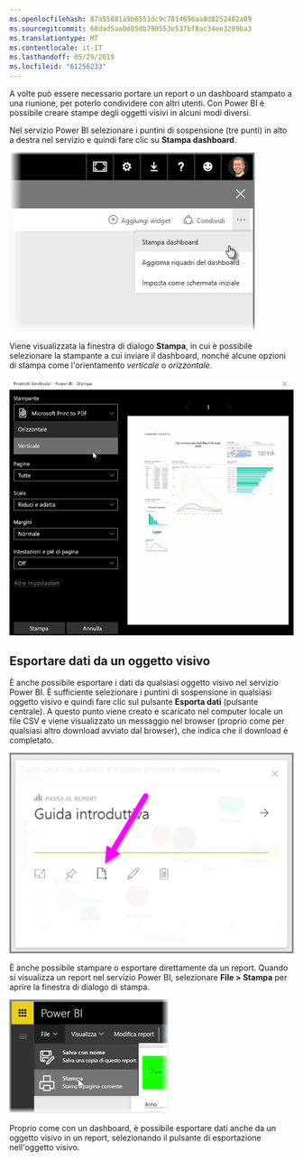 ```yaml
---
ms.openlocfilehash: 87a55881a9b6551dc9c7814696aa8d8252482a09
ms.sourcegitcommit: 60dad5aa0d85db790553e537bf8ac34ee3289ba3
ms.translationtype: MT
ms.contentlocale: it-IT
ms.lasthandoff: 05/29/2019
ms.locfileid: "61256233"
---
```

A volte può essere necessario portare un report o un dashboard stampato a una riunione, per poterlo condividere con altri utenti. Con Power BI è possibile creare stampe degli oggetti visivi in alcuni modi diversi.

Nel servizio Power BI selezionare i puntini di sospensione (tre punti) in alto a destra nel servizio e quindi fare clic su **Stampa dashboard**.

![](media/4-4g-print-and-export-dashboards-reports/4-4g_1.png)

Viene visualizzata la finestra di dialogo **Stampa**, in cui è possibile selezionare la stampante a cui inviare il dashboard, nonché alcune opzioni di stampa come l'orientamento *verticale* o *orizzontale*.

![](media/4-4g-print-and-export-dashboards-reports/4-4g_2.png)

## <a name="export-data-from-a-visual"></a>Esportare dati da un oggetto visivo
È anche possibile esportare i dati da qualsiasi oggetto visivo nel servizio Power BI. È sufficiente selezionare i puntini di sospensione in qualsiasi oggetto visivo e quindi fare clic sul pulsante **Esporta dati** (pulsante centrale). A questo punto viene creato e scaricato nel computer locale un file CSV e viene visualizzato un messaggio nel browser (proprio come per qualsiasi altro download avviato dal browser), che indica che il download è completato.

![](media/4-4g-print-and-export-dashboards-reports/4-4g_3.png)

È anche possibile stampare o esportare direttamente da un report. Quando si visualizza un report nel servizio Power BI, selezionare **File > Stampa** per aprire la finestra di dialogo di stampa.

![](media/4-4g-print-and-export-dashboards-reports/4-4g_4.png)

Proprio come con un dashboard, è possibile esportare dati anche da un oggetto visivo in un report, selezionando il pulsante di esportazione nell'oggetto visivo.

